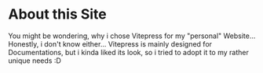 <script setup>
import { VPTeamMembers } from 'vitepress/theme'

const members = [
  {
    avatar: 'https://www.github.com/Evolinox.png',
    name: 'Evolinox',
    title: 'Student',
    links: [
      { icon: 'github', link: 'https://github.com/Evolinox' },
      { icon: 'discord', link: '' },
      { icon: 'youtube', link: ''}
    ]
  }
]
</script>

# About this Site

You might be wondering, why i chose Vitepress for my "personal" Website... Honestly, i don't know either... Vitepress is mainly designed for Documentations, but i kinda liked its look, so i tried to adopt it to my rather unique needs :D

<VPTeamMembers size="medium" :members="members" />
